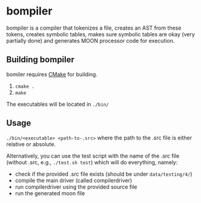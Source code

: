 # bompiler
bompiler is a compiler that tokenizes a file, creates an AST from these tokens, creates symbolic tables, makes sure symbolic tables are okay (very partially done) and generates MOON processor code for execution.

## Building bompiler
bomiler requires [CMake](https://cmake.org/install/) for building.

1. `cmake .`
2. `make`

The executables will be located in `./bin/`

## Usage
`./bin/<executable> <path-to-.src>` where the path to the .src file is either relative or absolute.

Alternatively, you can use the test script with the name of the .src file (without .src, e.g., `./test.sh test`) which will do everything, namely:
- check if the provided .src file exists (should be under `data/testing/4/`)
- compile the main driver (called compilerdriver)
- run compilerdriver using the provided source file
- run the generated moon file
